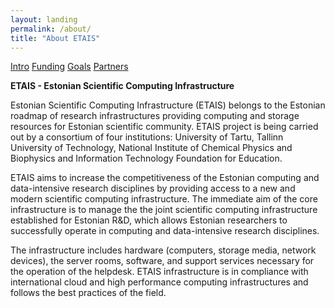 ```yaml
---
layout: landing
permalink: /about/
title: "About ETAIS"
---
```

<a href="../about/" class="btn-success"> Intro</a>
<a href="../funding/" class="btn-info"> Funding</a>
<a href="../goals/" class="btn-info"> Goals</a>
<a href="../partners/" class="btn-info"> Partners</a>

**ETAIS - Estonian Scientific Computing Infrastructure**

Estonian Scientific Computing Infrastructure (ETAIS) belongs to the Estonian roadmap of research infrastructures providing computing and storage resources for Estonian scientific community. ETAIS project is being carried out by a consortium of four institutions: University of Tartu, Tallinn University of Technology, National Institute of Chemical Physics and Biophysics and Information Technology Foundation for Education.

ETAIS aims to increase the competitiveness of the Estonian computing and data-intensive research disciplines by providing access to a new and modern scientific computing infrastructure. The immediate aim of the core infrastructure is to manage the the joint scientific computing infrastructure established for Estonian R&D, which allows Estonian researchers to successfully operate in computing and data-intensive research disciplines.

The infrastructure includes hardware (computers, storage media, network devices), the server rooms, software, and support services necessary for the operation of the helpdesk. ETAIS infrastructure is in compliance with international cloud and high performance computing infrastructures and follows the best practices of the field.




